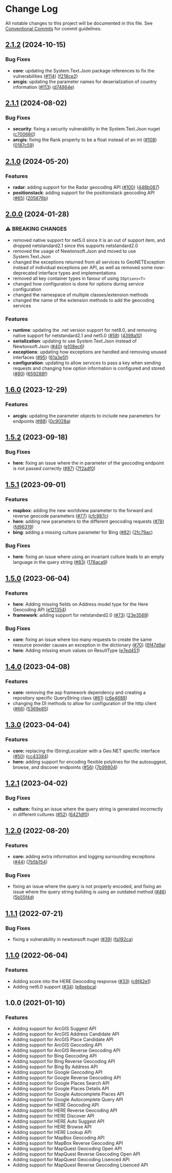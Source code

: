 # Change Log

All notable changes to this project will be documented in this file. See  [Conventional Commits](https://conventionalcommits.org/)  for commit guidelines.

## [2.1.2](https://github.com/JustinCanton/Geo.NET/compare/2.1.1...2.1.2) (2024-10-15)
### Bug Fixes
- **core**: updating the System.Text.Json package references to fix the vulnerabilities ([#114](https://github.com/JustinCanton/Geo.NET/issues/114)) ([f218ce2](https://github.com/JustinCanton/Geo.NET/commit/f218ce298e295830bcb193781e9fb0b57b11328a))
- **arcgis**: updating the parameter names for deserialization of country information ([#113](https://github.com/JustinCanton/Geo.NET/issues/113)) ([d74864e](https://github.com/JustinCanton/Geo.NET/commit/d74864e70b2106dedf4b6c7373d5d5b7c712403f))

## [2.1.1](https://github.com/JustinCanton/Geo.NET/compare/2.1.0...2.1.1) (2024-08-02)
### Bug Fixes
- **security**: fixing a security vulnerability in the System.Text.Json nuget ([c700660](https://github.com/JustinCanton/Geo.NET/commit/c700660bda59ec5946a95d0ff4de69633946ef6e))
- **arcgis**: fixing the Rank property to be a float instead of an int ([#108](https://github.com/JustinCanton/Geo.NET/issues/108)) ([0187c59](https://github.com/JustinCanton/Geo.NET/commit/0187c59815e344b5bcfd6a8a59cf3676b2806684))

## [2.1.0](https://github.com/JustinCanton/Geo.NET/compare/2.0.0...2.1.0) (2024-05-20)
### Features
- **radar**: adding support for the Radar geocoding API ([#100](https://github.com/JustinCanton/Geo.NET/issues/100)) ([448b087](https://github.com/JustinCanton/Geo.NET/commit/448b0876a0fb36fc74f348752e7dd77f63f3f7dd))
- **positionstack**: adding support for the positionstack geocoding API ([#65](https://github.com/JustinCanton/Geo.NET/issues/65)) ([205676b](https://github.com/JustinCanton/Geo.NET/commit/205676ba8a27451caf9000333fb0d8f67223b796))

## [2.0.0](https://github.com/JustinCanton/Geo.NET/compare/1.6.0...2.0.0) (2024-01-28)
### ⚠ BREAKING CHANGES
- removed native support for net5.0 since it is an out of support item, and dropped netstandard2.1 since this supports netstandard2.0
- removed the usage of Newtonsoft.Json and moved to use System.Text.Json
- changed the exceptions returned from all services to GeoNETException instead of individual exceptions per API, as well as removed some now-deprecated interface types and implementations
- removed all key container types in favour of using `IOptions<T>`
- changed how configuration is done for options during service configuration
- changed the namespace of multiple classes/extension methods
- changed the name of the extension methods to add the geocoding services

### Features
- **runtime**: updating the .net version support for net8.0, and removing native support for netstandard2.1 and net5.0 ([#58](https://github.com/JustinCanton/Geo.NET/issues/58)) ([4398a10](https://github.com/JustinCanton/Geo.NET/commit/4398a10afb21d3e7e86fba0fa4052adb67ca1faa))
- **serialization**: updating to use System.Text.Json instead of Newtonsoft.Json ([#40](https://github.com/JustinCanton/Geo.NET/issues/40)) ([e108ec6](https://github.com/JustinCanton/Geo.NET/commit/e108ec65d895d8d7fa792845973f14cdcc7335ae))
- **exceptions**: updating how exceptions are handled and removing unused interfaces ([#95](https://github.com/JustinCanton/Geo.NET/issues/95)) ([61a3e5f](https://github.com/JustinCanton/Geo.NET/commit/61a3e5f1b8bb2bd74cd7b11e92c91bcaf1e691ac))
- **configuration**: updating to allow services to pass a key when sending requests and changing how option information is configured and stored ([#80](https://github.com/JustinCanton/Geo.NET/issues/80)) ([659288f](https://github.com/JustinCanton/Geo.NET/commit/659288f178605333cf43e81a624591d53ef48e22))

## [1.6.0](https://github.com/JustinCanton/Geo.NET/compare/1.5.2...1.6.0) (2023-12-29)
### Features
- **arcgis**: updating the parameter objects to include new parameters for endpoints ([#88](https://github.com/JustinCanton/Geo.NET/issues/88)) ([0c9028a](https://github.com/JustinCanton/Geo.NET/commit/0c9028a76ecc4695f105062393203aae5a43eeff))

## [1.5.2](https://github.com/JustinCanton/Geo.NET/compare/1.5.1...1.5.2) (2023-09-18)
### Bug Fixes
- **here**:  fixing an issue where the in parameter of the geocoding endpoint is not passed correctly ([#87](https://github.com/JustinCanton/Geo.NET/issues/87)) ([7f2adf0](https://github.com/JustinCanton/Geo.NET/commit/7f2adf0383c85bb8d79cf6b321d125bef9a4c7f8))


## [1.5.1](https://github.com/JustinCanton/Geo.NET/compare/1.5.0...1.5.1) (2023-09-01)
### Features
- **mapbox**: adding the new worldview parameter to the forward and reverse geocode parameters ([#77](https://github.com/JustinCanton/Geo.NET/issues/77)) ([cfc987c](https://github.com/JustinCanton/Geo.NET/commit/cfc987cc1f7db2e5d0a7e3981f3a0c4325d2211b))
- **here**: adding new parameters to the different geocoding requests ([#78](https://github.com/JustinCanton/Geo.NET/issues/78)) ([fd96319](https://github.com/JustinCanton/Geo.NET/commit/fd9631956001379b67c2f93f7d1a462157b7007c))
- **bing**: adding a missing culture parameter for Bing ([#82](https://github.com/JustinCanton/Geo.NET/issues/82)) ([2fc79ac](https://github.com/JustinCanton/Geo.NET/commit/2fc79ac6c9b7fe7fd5350c942e048f4813bcb52c))

### Bug Fixes
- **here**: fixing an issue where using an invariant culture leads to an empty language in the query string ([#83](https://github.com/JustinCanton/Geo.NET/issues/83)) ([176aca9](https://github.com/JustinCanton/Geo.NET/commit/176aca900dafc47eafc3434cc7a50c414738002a))


## [1.5.0](https://github.com/JustinCanton/Geo.NET/compare/1.4.0...1.5.0) (2023-06-04)
### Features
- **here**: Adding missing fields on Address model type for the Here Geocoding API ([e121354](https://github.com/JustinCanton/Geo.NET/commit/e121354c204eabd6bd63cbd651cf9b635108f498))
- **framework**: adding support for netstandard2.0 ([#73](https://github.com/JustinCanton/Geo.NET/issues/73)) ([23e3569](https://github.com/JustinCanton/Geo.NET/commit/23e35698ecfad4ae22b02c851e5c7657d0356937))

### Bug Fixes
- **core**: fixing an issue where too many requests to create the same resource provider causes an exception in the dictionary ([#70](https://github.com/JustinCanton/Geo.NET/issues/70)) ([6f47d9a](https://github.com/JustinCanton/Geo.NET/commit/6f47d9a277ba8db6e5d9e33edd642d069e23b456))
- **here**: Adding missing enum values on ResultType ([e7ed451](https://github.com/JustinCanton/Geo.NET/commit/e7ed4516a8aff0e6cc1cc69f8555ca993b86901e))


## [1.4.0](https://github.com/JustinCanton/Geo.NET/compare/1.3.0...1.4.0) (2023-04-08)
### Features
- **core:** removing the asp framework dependency and creating a repository specific QueryString class ([#61](https://github.com/JustinCanton/Geo.NET/issues/61)) ([c6e4688](https://github.com/JustinCanton/Geo.NET/commit/c6e46888e8b6ec4fec96bf6b0a8c0fe77f91d140))
- changing the DI methods to allow for configuration of the http client ([#66](https://github.com/JustinCanton/Geo.NET/issues/66)) ([5369e85](https://github.com/JustinCanton/Geo.NET/commit/5369e85ae2c95aff66ba23bfd444655fdb8a40d8))


## [1.3.0](https://github.com/JustinCanton/Geo.NET/compare/1.2.1...1.3.0) (2023-04-04)
### Features
- **core:** replacing the IStringLocalizer with a Geo.NET specific interface ([#50](https://github.com/JustinCanton/Geo.NET/issues/50)) ([cc43384](https://github.com/JustinCanton/Geo.NET/commit/cc43384815df870cbfb59c64ad0e9fe1e89aabf5))
- **here:** adding support for encoding flexible polylines for the autosuggest, browse, and discover endpoints ([#56](https://github.com/JustinCanton/Geo.NET/issues/56)) ([7b99804](https://github.com/JustinCanton/Geo.NET/commit/98c7dd9df3a8da4258e3c4d7482d8a0d807783e2))


## [1.2.1](https://github.com/JustinCanton/Geo.NET/compare/1.2.0...1.2.1) (2023-04-02)
### Bug Fixes
- **culture:** fixing an issue where the query string is generated incorrectly in different cultures ([#52](https://github.com/JustinCanton/Geo.NET/issues/52)) ([6421df0](https://github.com/JustinCanton/Geo.NET/commit/6421df0c4f314421718b6994b2c96d197ba955b1))


## [1.2.0](https://github.com/JustinCanton/Geo.NET/compare/1.1.1...1.2.0) (2022-08-20)
### Features
-  **core:** adding extra information and logging surrounding exceptions ([#44](https://github.com/JustinCanton/Geo.NET/pull/44)) ([7b5b154](https://github.com/JustinCanton/Geo.NET/commit/7b5b15441181bda16b0a644e2b3ef8e7b06cc074))

### Bug Fixes
- fixing an issue where the query is not properly encoded, and fixing an issue where the query string building is using an outdated method ([#46](https://github.com/JustinCanton/Geo.NET/pull/46)) ([5b55f4d](https://github.com/JustinCanton/Geo.NET/commit/5b55f4d249a617e4667e92b5cb0b2c9b6b02ec6f))


## [1.1.1](https://github.com/JustinCanton/Geo.NET/compare/1.1.0...1.1.1) (2022-07-21)
### Bug Fixes
- fixing a vulnerability in newtonsoft nuget ([#39](https://github.com/JustinCanton/Geo.NET/pull/39)) ([fa192ca](https://github.com/JustinCanton/Geo.NET/commit/fa192cab2a965503aa5a50885010836461cb822b))


## [1.1.0](https://github.com/JustinCanton/Geo.NET/compare/1.0.0...1.1.0) (2022-06-04)
### Features
- Adding score into the HERE Geocoding response ([#33](https://github.com/JustinCanton/Geo.NET/pull/33)) ([c8f42e1](https://github.com/JustinCanton/Geo.NET/commit/c8f42e1f155da17dd3869f304c3b9e36a938da71))
- Adding net6.0 support ([#34](https://github.com/JustinCanton/Geo.NET/pull/34)) ([e8eebca](https://github.com/JustinCanton/Geo.NET/commit/e8eebca37d82e3659e7c5e6e2ea4f4777f45f4f7))


## 1.0.0 (2021-01-10)
### Features
- Adding support for ArcGIS Suggest API
- Adding support for ArcGIS Address Candidate API
- Adding support for ArcGIS Place Candidate API
- Adding support for ArcGIS Geocoding API
- Adding support for ArcGIS Reverse Geocoding API
- Adding support for Bing Geocoding API
- Adding support for Bing Reverse Geocoding API
- Adding support for Bing By Address API
- Adding support for Google Geocoding API
- Adding support for Google Reverse Geocoding API
- Adding support for Google Places Search API
- Adding support for Google Places Details API
- Adding support for Google Autocomplete Places API
- Adding support for Google Autocomplete Query API
- Adding support for HERE Geocoding API
- Adding support for HERE Reverse Geocoding API
- Adding support for HERE Discover API
- Adding support for HERE Auto Suggest API
- Adding support for HERE Browse API
- Adding support for HERE Lookup API
- Adding support for MapBox Geocoding API
- Adding support for MapBox Reverse Geocoding API
- Adding support for MapQuest Geocoding Open API
- Adding support for MapQuest Reverse Geocoding Open API
- Adding support for MapQuest Geocoding Lisenced API
- Adding support for MapQuest Reverse Geocoding Lisenced API